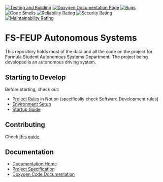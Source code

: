 [![Testing and Building](https://github.com/fs-feup/autonomous-systems/actions/workflows/build.yml/badge.svg)](https://github.com/fs-feup/autonomous-systems/actions/workflows/build.yml)
[![Doxygen Documentation Page](https://github.com/fs-feup/autonomous-systems/actions/workflows/doxygen.yml/badge.svg)](https://github.com/fs-feup/autonomous-systems/actions/workflows/doxygen.yml)
[![Bugs](https://sonarcloud.io/api/project_badges/measure?project=fs-feup_autonomous-systems&metric=bugs)](https://sonarcloud.io/summary/new_code?id=fs-feup_autonomous-systems)
[![Code Smells](https://sonarcloud.io/api/project_badges/measure?project=fs-feup_autonomous-systems&metric=code_smells)](https://sonarcloud.io/summary/new_code?id=fs-feup_autonomous-systems)
[![Reliability Rating](https://sonarcloud.io/api/project_badges/measure?project=fs-feup_autonomous-systems&metric=reliability_rating)](https://sonarcloud.io/summary/new_code?id=fs-feup_autonomous-systems)
[![Security Rating](https://sonarcloud.io/api/project_badges/measure?project=fs-feup_autonomous-systems&metric=security_rating)](https://sonarcloud.io/summary/new_code?id=fs-feup_autonomous-systems)
[![Maintainability Rating](https://sonarcloud.io/api/project_badges/measure?project=fs-feup_autonomous-systems&metric=sqale_rating)](https://sonarcloud.io/summary/new_code?id=fs-feup_autonomous-systems)

# FS-FEUP Autonomous Systems

This repository holds most of the data and all the code on the project for Formula Student Autonomous Systems Department. The project being developed is an autonomous driving system.

## Starting to Develop

Before starting, check out:
- [Project Rules](https://www.notion.so/FS-FEUP-HUB-6873ab8de3b44fad990d264023fbce8b?pvs=4) in Notion (specifically check Software Development rules)
- [Environment Setup](./docs/environment_setup.md)
- [Startup Guide](https://github.com/fs-feup/tutorials/blob/main/tutorials/startup_guide_as.md)

## Contributing
Check [this guide](./CONTRIBUTING.md).

## Documentation
- [Documentation Home](./docs)
- [Project Specification](./docs/project-specification.md)
- [Doxygen Code Documentation](https://fs-feup.github.io/autonomous-systems/)
